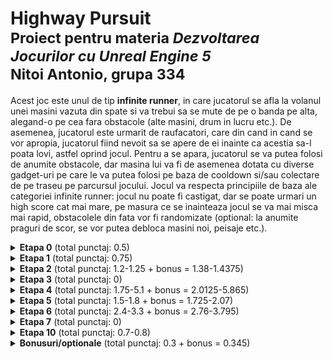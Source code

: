 # Highway Pursuit <br/> <sup>Proiect pentru materia *Dezvoltarea Jocurilor cu Unreal Engine 5* <br/> Nitoi Antonio, grupa 334</sup>

Acest joc este unul de tip **infinite runner**, in care jucatorul se afla la volanul unei masini vazuta din spate si va trebui sa se mute de pe o banda pe alta, alegand-o pe cea fara obstacole (alte masini, drum in lucru etc.). De asemenea, jucatorul este urmarit de raufacatori, care din cand in cand se vor apropia, jucatorul fiind nevoit sa se apere de ei inainte ca acestia sa-l poata lovi, astfel oprind jocul. Pentru a se apara, jucatorul se va putea folosi de anumite obstacole, dar masina lui va fi de asemenea dotata cu diverse gadget-uri pe care le va putea folosi pe baza de cooldown si/sau colectare de pe traseu pe parcursul jocului. Jocul va respecta principiile de baza ale categoriei infinite runner: jocul nu poate fi castigat, dar se poate urmari un high score cat mai mare, pe masura ce se inainteaza jocul se va mai misca mai rapid, obstacolele din fata vor fi randomizate (optional: la anumite praguri de scor, se vor putea debloca masini noi, peisaje etc.).

<details>
  <summary><strong>Etapa 0</strong> (total punctaj: 0.5)</summary>
  Descrierea completa a jocului pentru Etapa 0 a proiectului se poate gasi in fisierul Game Description.pdf sau pe <a href="https://docs.google.com/document/d/1QC1xHeXg0w3rSEy4PTKirOwJG91gTw2B5ftVRt3DVQc/edit?usp=sharing)">Google Drive</a>
</details>

<details>
  <summary><strong>Etapa 1</strong> (total punctaj: 0.75)</summary>
  Cerinte rezolvate:
  <ul>
    <li>(0.05) În scenă trebuie să existe un teren. Nu este obligatorie deplasarea pe teren, poate servi drept peisaj în jurul platformei de joc</li>
    <li>(0.15) Terenul trebuie să aibă un relief variat(să existe multiple zone joase și înalte). Terenul va avea alocat un material ce cuprinde multiple (minim 3) texturi (de exemplu, textură de iarbă, de nisip, de rocă etc). Texturile asociate trebuie pictate pe teren astfel încât să fie în concordanță cu forma terenului (de exemplu o groapă adâncă va avea textură de rocă și nu cu iarbă/floricele)</li>
    <li>(0.05) Pe teren trebuie să existe două zone simetrice (de exemplu doi munți) (vezi meniul Sculpt-> mirror)</li>
    <li>(0.05) Obiect cu material transparent - <code>M_TintedGlass</code></li>
    <li>(0.05) Obiect cu luciu metalic care reflectă mediul înconjurător - <code>M_Chrome</code></li>
    <li>(0.1) Obiect cu material lucios(care reflectă mediul) pe anumite zone și nelucios pe altele în funcție de un anumit pattern (rezolvarea se va face prin blueprints) - <code>M_Chrome</code></li>
    <li>(0.05) Existența unui obiect cu culoare emissivă - <code>M_Headlights</code>, <code>M_Taillights</code></li>
    <li>(0.2) Simularea unei culori cu sclipici (puncte sclipitoare dispuse în mod aleator) folosind un nod de zgomot și fără folosirea unei texturi externe (adică a unei imagini) - <code>M_EnemyCarPaint</code></li>
    <li>(0.05) Folosirea unui normal map pentru a crea un obiect care dă senzația că are asperități chiar dacă nu și-a modificat vertecșii - <code>Texturile pentru Landscape</code></li>
  </ul>
</details>

<details>
  <summary><strong>Etapa 2</strong> (total punctaj: 1.2-1.25 + bonus = 1.38-1.4375)</summary>
  Cerinte rezolvate:
  <ul>
    <li>(0.1 + bonus) Realizare pion prin extinderea clasei Pawn sau DefaultPawn - <code>PlayerCar</code></li>
    <li>(0.05 + bonus) Pionul/caracterul va avea o cameră (de înregistrare) adăugată în components pentru a urmări pionul în stil first person sau third person. - <code>PlayerCar</code></li>
    <li>(0.15 + bonus) Posibilitatea de a schimba din urmărirea first person în third person prin apăsarea unei taste. - <code>Project Settings > Input</code> + <code>PlayerCar</code></li>
    <li>(0.2 + bonus) Crearea unor variabile pentru pion/caracter sau alți actori,  care să reflecte starea jucătorului, anumite proprietăți (Fiecare tip diferit de date din cele enumerate 0.05) - <code>Int, Float, Vector - PlayerCar</code>, <code>Array of Transform - RoadTile</code></li>
    <li>(0.1 + bonus) Pionul/caracterul trebuie să aibă mișcările pe axe (Axis Mappings) definite în inputs din Project Settings.</li>
    <ul><li>(0.1 + bonus) Se adună la punctaj dacă se poate translata pe minim 2 axe definite astfel - <code>PlayerCar</code></li></ul>
    <li>(0.1 + bonus) Pionul/caracterul își poate schimba (mări/micșora) viteza de deplasare - <code>PlayerCar</code></li>
    <li>(0.1 + bonus) Se va trata coliziunea pionului/caracterului cu alte obiecte, folosind un box de coliziune. Pionul/caracterul va putea fi capabil să treacă prin anumite obiecte dar nu prin altele (în minim una dintre aceste situații, se vor schimba unul sau mai multe atribute ale pionului/caracterului: de exemplu îi scade sănătatea dacă atinge un inamic) - <code>PlayerCar</code> cu <code>RoadTile</code>, <code>SpeedBump</code>, <code>TrafficCones</code>, <code>Barrier</code></li>
    <li>(0.05-0.1 + bonus) Un sistem de calculare a scorului. În funcție de realizările în joc se va calcula un număr care să arate cât de bine s-a descurcat jucătorul. - <code>PlayerCar</code></li>
    <li>(0.25 + bonus) Se va implementa sistemul implicit de damage din Unreal fie asupra pionului/caracterului fie asupra actorilor cu care interacționează jucătorul. Se va folosi metoda ApplyDamage în urma unui eveniment din joc. Cu ajutorul unui eveniment AnyDamage actorul asupra căruia se aplică distrugerea va avea niste parametri afectați. Se va implementa un caz pentru o distrugere cu valoare mică (obiectul își poate schimba culoarea, se poate micșora etc) și un altul pentru o distrugere cu valoare mare (de exemplu obiectul poate să dispară sau să își schimbe culoarea în mod diferit față de damage-ul mic, sau să oferim un mesaj scris pe ecran). - <code>PlayerCar</code></li>
  </ul>
</details>

<details>
  <summary><strong>Etapa 3</strong> (total punctaj: 0)</summary>
  Cerinte rezolvate:
  <ul>

  </ul>
</details>

<details>
  <summary><strong>Etapa 4</strong> (total punctaj: 1.75-5.1 + bonus = 2.0125-5.865)</summary>
  Cerinte rezolvate:
  <ul>
    <li>(0.1-0.5 + bonus) se dă pentru complexitatea construcției scenei (numărul de elemente, modul de așezare, construcții create prin așezarea unor forme elementare pentru a obține forme mai complexe). Folosirea modului Foliage pentru realizarea anumitor zone. - <code>Scena</code>, <code>RoadTile</code></li>
    <li>(0.1-0.5 + bonus) Se dă pentru generarea prin program a actorilor cu anumite locații, rotații, dimensiuni în scopul de a crea construcții complexe (exemplu: o tablă de șah formată din cubulețe, un labirint, o casă formată din obiecte de tip perete și acoperiș care au fost plasate prin blueprint pentru a obține aspectul de casă). Generarea actorilor în scenă se va face în blueprint cu metode precum Spawn Actor from Class. Minim o caracteristică a actorilor va fi calculată prin blueprint (de exemplu, locația, rotația) - <code>RoadTile</code>, <code>MyGameMode</code></li>
    <li>(0.2 + bonus) Jocul este multilevel cu hărți diferite. Se trece de la un nivel la altul în urma unor realizări în joc.</li>
    <li>(4 nivele => 0.4-2 + bonus) se dă până la maxim 0.5 pentru fiecare nivel suplimentar, până la un maxim de 4 nivele (primul nivel este punctat în alte categorii de punctaj) în funcție de complexitatea arhitecturii acestuia (din punct de vedere al terenului, skybox-ului (sau skysphere), luminilor, obiectelor, așezate pe hartă static (cu ajutorul editorului) sau în mod dinamic (prin program) skybox/skysphere, elemente atmosferice etc).</li>
    <li>(0.2 + bonus) Folosirea de subnivele pentru optimizarea hărții</li>
    <li>(0.05-0.1 + bonus) Folosirea relevantă a minim unei surse direcționale de lumină (Directional Light). Modificarea (statică, manuală a)  proprietăților acesteia. - <code>MainLevel</code>, <code>MainLevel Blueprint</code></li>
    <li>(0.05-0.1 + bonus) Folosirea relevantă  a minim unei surse punctiforme de lumină (Point Light). Modificarea (statică, manuală a)  proprietăților acesteia. - <code>StreetLamp</code></li>
    <li>(0.05-0.1 + bonus) Folosirea relevantă  a minim  unei surse spot de lumină (Spot Light). Modificarea (statică, manuală a)  proprietăților acesteia. - <code>PlayerCar</code></li>
    <li>(0.1-0.5 + bonus) Modificarea caracteristicilor luminilor (precum culoare/intensitate, faptul că e stinsă/aprinsă) în funcție de evenimente/starea jucătorului/timpul din joc. Se punctează în funcție de numărul de lumini afectate, numărul de tipuri diferite de modificări și complexitatea acestora. - <code>MainLevel Blueprint</code></li>
    <li>(0.1-0.5 + bonus) Animarea luminilor prin schimbarea direcției pozitiei, distanței de atenuare, în mod treptat si continuu. Se punctează în funcție de numărul de lumini afectate, numărul de tipuri diferite de animatii și complexitatea acestora. - <code>MainLevel Blueprint</code></li>
    <li>(0.05 + bonus) Generarea unei culori aleatoare aplicate pe un obiect (actor, widget etc) din joc - <code>TrafficCones > SetColors</code></li>
    <li>(0.05 + bonus) Coordonate,rotații și/sau dimensiuni aleatoare pentru unul sau mai multe obiecte sau pion/caracter - <code>TrafficCones > RotateCones</code></li>
    <li>(0.3 + bonus) Comportamente determinate probabilist (0.3 pentru 3 probabilitati). Exemplu: cu o probabilitate de  20% să se genereze elemente de culoare c1, cu o probabilitate de 30% culoare c2 și restul de culoare c3. Se poate alege orice element care să depindă de probabilitate (culoare, locație, formă, tipul de obiect, acțiune desfășurată etc.) - <code>RoadTile > SpawnObstacle</code></li>
  </ul>
</details>

<details>
  <summary><strong>Etapa 5</strong> (total punctaj: 1.5-1.8 + bonus = 1.725-2.07)</summary>
  Cerinte rezolvate:
  <ul>
    <li>(0.1 + bonus) Folosirea relevantă a unui eveniment de click în cadrul jocului - <code>HealthItem</code></li>
    <li>(0.1 + bonus) Folosirea relevantă a unui eveniment de begin cursor over în cadrul jocului - <code>HealthItem</code></li>
    <li>(0.1 + bonus) Folosirea relevantă a unui eveniment de end cursor over în cadrul jocului - <code>HealthItem</code></li>
    <li>(0.1 + bonus) Folosirea relevantă a unui eveniment de keydown (tastă apăsată) în cadrul jocului - <code>MainLevel Blueprint</code></li>
    <li>(0.1 + bonus) Folosirea relevantă a unui eveniment de keyup (tastă eliberată) în cadrul jocului</code></li>
    <li>(0.1 + bonus) Tratatrea unei combinații de taste (dintre o tastă specială - shift, ctrl, alt - și una afișabilă, de exemplu Shift+q, ctrl+w etc.)</code></li>
    <li>(0.1 + bonus) Folosirea relevantă a unui eveniment de overlap în cadrul jocului - <code>PlayerCar</code></li>
    <li>(0.1-0.4 + bonus) Actualizarea datelor pionului/caracterului și/sau actor la coliziune (hit/overlap) Se punctează în functie de complexitatea tratării coliziunii, De exemplu, dacă un actor (poate fi chiar pionul) se află în coliziune cu diferiți actori (su diferite tipuri de actori) să se întâmple acțiuni diferite (de exemplu, la coliziunea cu o bară de energie, bara dispare și pionul câstigă sănătate, dar la coliziunea cu un inamic, inamicul doar îsi schimbă culoarea iar pionul pierde sănătate). - <code>PlayerCar</code></li>
    <li>(0.2 + bonus) Afișarea datei (de exemplu, într-un widget) folosind nodul now și spărgând structura DateTime pe componente. Data se va afișa în format zi/lună/an (iar dacă un număr e sub 10, va fi precedat de cifra 0) - <code>MainMenu</code></li>
    <li>(0.2 + bonus) Afișarea pe ecran, pe parcursul jocului, a timpului care s-a scurs de la începutul jocului sau de la începutul sesiunii, sau de la un anumit eveniment încolo. - <code>MyGameMode</code>, <code>HUD</code></li>
    <li>(0.3 + bonus) Pentru o informație de timp (câte secunde mai durează până la un eveniment sau cate secunde au trecut de la un moment t, timpul în loc să se afișeze ca un număr întreg de secunde se va afișa în formatul hh:mm:ss (h - oră, m - minute, s - secunde) . Dacă vreun număr din cele 3 categorii este sub 10, se va afișa precedat de un 0). - <code>MyGameMode</code>, <code>HUD</code></li>
  </ul>
</details>

<details>
  <summary><strong>Etapa 6</strong> (total punctaj: 2.4-3.3 + bonus = 2.76-3.795)</summary>
  Cerinte rezolvate:
  <ul>
    <li>(0.2 + bonus) La intrarea în joc se va afișa meniul principal al jocului. Jocul nu este pornit (de exemplu, este în pauză) până nu se iese din meniu. - <code>MainMenu</code>, <code>MyGameMode</code></li>
    <li>(0.05 + bonus) Folosirea unei imagini într-un panou - <code>MainMenu</code></li>
    <li>(0.05 + bonus) Folosirea panourilor de tip HorizontalBox și/sau VerticalBox - <code>MainMenu</code></li>
    <li>(0.2 + bonus) Trecerea printre ecranele meniului folosind WidgetSpinner - <code>MainMenu</code></li>
    <li>(0.2 + bonus)Butonul de pornire a unui joc nou. Butonul va avea un text sugestiv, de exemplu "Start". La intrarea în aplicație, jocul este în pauză, și rămâne așa până îl activează utilizatorul - <code>MainMenu</code></li>
    <li>(0.1 + bonus) va duce spre un ecran cu un text despre joc care explică povestea/contextul. Ecranul are un buton de revenire la meniul principal. - <code>MainMenu</code></li>
    <li>(0-0.4 + bonus) Stilizare specială a ecranului cu textul despre joc. Punctajul se dă în funcție de cât de complexă și frumoasă e stilizarea - <code>MainMenu</code></li>
    <li>(0.1 + bonus) Butonul de ieșire din aplicație (la click pe el se închide jocul) - <code>MainMenu</code></li>
    <li>(0.1 + bonus) Cu ajutorul unui widget se va crea un meniu afișat pe parcursul jocului care va avea butoanele (punctate suplimentar după cum urmează): - <code>HUD</code>, <code>MyGameMode</code></li>
    <ul><li>(0.1 + bonus) Pauza - la Click pe el, jocul intră în pauză, iar când dăm iar click pe el reîncepe. Textul butonului ar trebui să difere în tipul pauzei, de exemplu să scrie "Reîncepe" - <code>HUD</code></li></ul>
    <ul><li>(0.1 + bonus) Un buton de ieșire din joc. - <code>HUD</code></li></ul>
    <ul><li>(0.2 + bonus) Un buton/shortcut cu tastă care pune în pauză jocul și afișează meniul principal. în această situație meniul trebuie să aibă un buton suplimentar cu textul "Continua". - <code>HUD</code></li></ul>
    <li>(0.1-0.3 + bonus) Afișarea informațiilor legate de starea jucătorului în timpul jocului. Se punctează în funcție de cât de complexă e afișarea. - <code>HUD</code></li>
    <li>(0.1 + bonus) Folosirea unei bare de progres în afișarea informațiilor pentru jucător - <code>HUD</code></li>
    <li>(0.2 + bonus) Opțiunea de a ascunde și reafișa afișajul din timpul jocului, de exemplu, la apăsarea unei taste. - <code>MainLevel Blueprint</code></li>
    <li>(0.2-0.5 + bonus) Unul sau mai multe ecrane informative care apar în urma unui eveniment sau a unei stări în care ajunge jocul. De exemplu, un ecran în care jucătorul e informat că a intrat într-un nivel nou sau că a "murit". Se punctează în funcție de numarul lor si de complexitatea afișării. - <code>Level Blueprints</code>, <code>LevelXToXScreen</code></li>
    <li>(0.1 + bonus) Buton de restart într-un ecran informativ, pentru cazul în care jucătorul a murit sau s-a terminat nivelul - <code>GameOverScreen</code></li>
    <li>(0.1 + bonus) Adăugarea unui sunet în cadrul jocului - <code>SFX</code></li>
    <li>(0.1 + bonus) Sunetul a apărut în cadrul unui widget în urma unui eveniment (de exemplu, click pe buton) - <code>MainMenu</code>, etc.</li>
    <li>(0.1 + bonus) Sunetul a apărut în urma unei coliziuni - <code>MyGameMode > GameOver</code></li>
  </ul>
</details>

<details>
  <summary><strong>Etapa 7</strong> (total punctaj: 0)</summary>
  Cerinte rezolvate:
  <ul>

  </ul>
</details>

<details>
  <summary><strong>Etapa 10</strong> (total punctaj: 0.7-0.8)</summary>
  Cerinte rezolvate:
  <ul>
    <li>(0.05) Prima pagină cu nume, prenume, grupă, data examenului, și titlu jocului. în josul paginii, numele materiei. Un cuprins către capitole ( în caz că sunt mai multe pagini). Numele capitolelor cerue sunt cele scrise cu bold, culoare neagră. Paginile (dacă sunt mai multe) vor fi numerotate.</li>
    <li>(0.1) Descrierea detaliată a jocului (nu planul inițial ci doar ce ați reușit să implementați). Ce face jocul, care este povestea (această parte poate conține și fragmente din etapa 0). Poate conține printscreen-uri din joc pentru clarificări</li>
    <li>(0.05) Specificații tehnice: sistemele de operare pentru care a fost dezvoltat jocul, cât ocupă pe disc, memoria aproximativă de care are nevoie, pachete adiționale care ar trebui instalate, necesită sau nu conexiune la rețea, ce fel de date salvează și aproximativ cât de mare poate ajunge un fișier de salvare, versiunea de Unreal Engine pe care a fost dezvoltat jocul.</li>
    <li>(0.05) Specificații tematice (necesare pentru eventuala publicare a jocului): categoria/categoriile jocului, motivația alegerii temei jocului, o listă de taguri descriptive, jocul este single sau multiplayer, timpul de joc (estimativ în cate ore poate fi terminat jocul; pentru jocurile nelimitate se va preciza că timpul de joc poate fi oricât de mare), limbile în care jocul este disponibil.</li>
    <li>(0.1) Acțiuni disponibile. Control. Ce acțiuni avem disponibile în joc și cu ce dispozitive periferice de intrare le putem realiza (mouse, tastatură, joystick etc.), cu ce combinație de taste și butoane. Ce shortcut-uri există. Ce opțiuni are utilizatorul de a-și defini propriile combinații de evenimente de mouse/tastatură pentru diverse acțiuni</li>
    <li>(0.1) Clasele proprii. Descrierea claselor create în cadrul jocului: rolul lor, proprietățile importante, ce metode implementează, cum sunt integrate în joc. Ce design patterns au fost implementate (și descrierea succintă a fiecărui design pattern).</li>
    <li>(0.1) Lista de taskuri realizate. Obligatoriu pentru prezentare. Aici vor fi cerințele preluate cu copy-paste din barem, pe care studentul le-a realizat. Lista de cerințe va fi organizată pe categorii și subcategorii exact ca prezentul barem. În dreptul fiecarui task va fi scris și punctajul din barem, iar studentul va face o sumă estimativă a punctelor sub fiecare categorie dar și la final, pentru verificare (baremul e mare și complex și e ușor să se uite ceva la prezentare, cu această masură putem verifica daca nu am sărit nimic).</li>
    <li>(0.05-0.1) Lista de utilitare folosite. Veți enumera toate utilitare folosite pentru a crea active (modele, texturi, sunete etc.) pentru joc. Veți enumera activele și veți explica pe scurt cum le-ați realizat.</li>
    <li>(0.05) Lista de pachete externe folosite. Veți enumera toate pachetele adăugate în joc, toate activele preluate din alte surse (imagini,  și în ce context le-ați folosit). Veți oferi și câte un link către pachetul respectiv.</li>
    <li>(0.05-0.1) Bibliografie. Veți lista carțile, tutorialele (scrise sau video), forumurile de unde ați preluat idei, bucăți de cod/blueprint. Dacă sursa este online, veți scrie si linkul. Pentru fiecare sursă veți preciza ce anume ați preluat de acolo.</li>
  </ul>
</details>

<details>
  <summary><strong>Bonusuri/optionale</strong> (total punctaj: 0.3 + bonus = 0.345)</summary>
  Cerinte rezolvate:
  <ul>
    <li>(0.3 + bonus) Adăugarea unui pachet extern și folosirea a minim un mesh/textură/material din el - <code>Fantastic Village Pack</code>, <code>Muscle Car Pack</code>, <code>Low Poly Car Pack</code></li>
  </ul>
</details>
